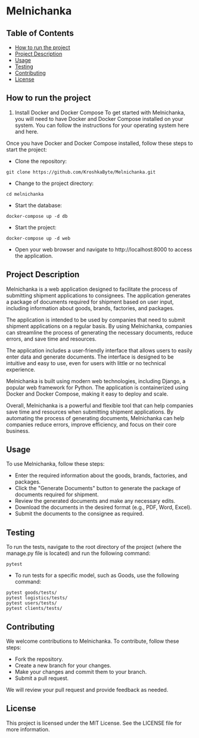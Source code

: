 # Melnichanka

## Table of Contents

- [How to run the project](#how-to-run-the-project)
- [Project Description](#project-description)
- [Usage](#usage)
- [Testing](#testing)
- [Contributing](#contributing)
- [License](#license)

## How to run the project

1. Install Docker and Docker Compose
To get started with Melnichanka, you will need to have Docker and Docker Compose installed on your system. You can follow the instructions for your operating system here and here.

Once you have Docker and Docker Compose installed, follow these steps to start the project:

   - Clone the repository:

```
git clone https://github.com/KroshkaByte/Melnichanka.git
```
   - Change to the project directory:

```
cd melnichanka
```
   - Start the database:

```
docker-compose up -d db
```
   - Start the project:

```
docker-compose up -d web
```
   - Open your web browser and navigate to http://localhost:8000 to access the application.

## Project Description

Melnichanka is a web application designed to facilitate the process of submitting shipment applications to consignees. The application generates a package of documents required for shipment based on user input, including information about goods, brands, factories, and packages.

The application is intended to be used by companies that need to submit shipment applications on a regular basis. By using Melnichanka, companies can streamline the process of generating the necessary documents, reduce errors, and save time and resources.

The application includes a user-friendly interface that allows users to easily enter data and generate documents. The interface is designed to be intuitive and easy to use, even for users with little or no technical experience.

Melnichanka is built using modern web technologies, including Django, a popular web framework for Python. The application is containerized using Docker and Docker Compose, making it easy to deploy and scale.

Overall, Melnichanka is a powerful and flexible tool that can help companies save time and resources when submitting shipment applications. By automating the process of generating documents, Melnichanka can help companies reduce errors, improve efficiency, and focus on their core business.


## Usage

To use Melnichanka, follow these steps:

   - Enter the required information about the goods, brands, factories, and packages.
   - Click the "Generate Documents" button to generate the package of documents required for shipment.
   - Review the generated documents and make any necessary edits.
   - Download the documents in the desired format (e.g., PDF, Word, Excel).
   - Submit the documents to the consignee as required.

## Testing

To run the tests, navigate to the root directory of the project (where the manage.py file is located) and run the following command:

```
pytest
```

- To run tests for a specific model, such as Goods, use the following command:
```
pytest goods/tests/
pytest logistics/tests/
pytest users/tests/
pytest clients/tests/
```
## Contributing

We welcome contributions to Melnichanka. To contribute, follow these steps:

   - Fork the repository.
   - Create a new branch for your changes.
   - Make your changes and commit them to your branch.
   - Submit a pull request.

We will review your pull request and provide feedback as needed.

## License

This project is licensed under the MIT License. See the LICENSE file for more information.
